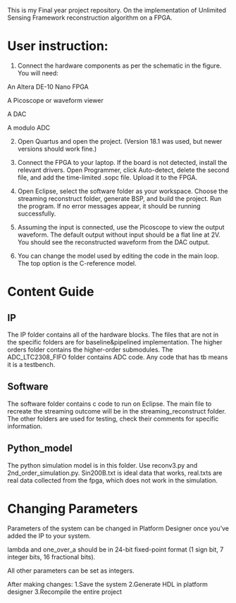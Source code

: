 This is my Final year project repository. On the implementation of Unlimited Sensing Framework reconstruction algorithm on a FPGA.



# User instruction:

1. Connect the hardware components as per the schematic in the figure. You will need:

  An Altera DE-10 Nano FPGA
  
  A Picoscope or waveform viewer
  
  A DAC
  
  A modulo ADC

2. Open Quartus and open the project. (Version 18.1 was used, but newer versions should work fine.)

3. Connect the FPGA to your laptop. If the board is not detected, install the relevant drivers.
Open Programmer, click Auto-detect, delete the second file, and add the time-limited .sopc file. Upload it to the FPGA.

4. Open Eclipse, select the software folder as your workspace.
Choose the streaming reconstruct folder, generate BSP, and build the project.
Run the program. If no error messages appear, it should be running successfully.

5. Assuming the input is connected, use the Picoscope to view the output waveform.
The default output without input should be a flat line at 2V.
You should see the reconstructed waveform from the DAC output.

6. You can change the model used by editing the code in the main loop.
The top option is the C-reference model.

# Content Guide

## IP
The IP folder contains all of the hardware blocks. The files that are not in the specific folders are for baseline&pipelined implementation. The higher orders folder contains the higher-order submodules. The ADC_LTC2308_FIFO folder contains ADC code. Any code that has tb means it is a testbench.
## Software
The software folder contains c code to run on Eclipse. The main file to recreate the streaming outcome will be in the streaming_reconstruct folder. The other folders are used for testing, check their comments for specific information.

## Python_model

The python simulation model is in this folder. Use reconv3.py and 2nd_order_simulation.py. Sin200B.txt is ideal data that works, real.txts are real data collected from the fpga, which does not work in the simulation.



# Changing Parameters
Parameters of the system can be changed in Platform Designer once you’ve added the IP to your system.

lambda and one_over_a should be in 24-bit fixed-point format (1 sign bit, 7 integer bits, 16 fractional bits).

All other parameters can be set as integers.

After making changes:
1.Save the system
2.Generate HDL in platform designer
3.Recompile the entire project
